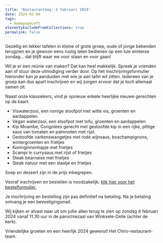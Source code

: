 ```yaml
---
title: 'Restaurantdag: 4 februari 2024'
date: 2024-02-04
tags:
  - HomepageLeft
eleventyExcludeFromCollections: true
permalink: false
---
```


Gezellig en lekker tafelen in kleine of grote groep, oude of jonge bekenden terugzien en je gewoon eens rustig laten bedienen op een luie winterse zondag… dat blijft waar we voor staan en voor gaan!

Wil je er een reünie van maken? Dat kan heel makkelijk. Spreek je vrienden aan of stuur deze uitnodiging verder door. Op het inschrijvingsformulier hieronder kan je aanduiden met wie je aan tafel wil zitten. Iedereen van je groep kan dus apart inschrijven en wij zorgen ervoor dat je toch allemaal samen zit.

Naast onze klassiekers, vind je opnieuw enkele heerlijke nieuwe gerechten op de kaart:

*   Viswaterzooi, een romige stoofpot met witte vis, groenten en aardappelen
*   Vegan waterzooi, een stoofpot met tofu, groenten en aardappelen
*   Kip Moambe, Congolees gerecht met gestoofde kip in een rijke, pittige saus van tomaten en palmnoten met rijst.
*   Gestoofde varkenswangetjes met rode wijnsaus, boschampignons, wintergroenten en frietjes
*   Koninginnenhapje met frietjes
*   Scampi in currysaus met rijst of frietjes
*   Steak béarnaise met frietjes
*   Steak natuur met een slaatje en frietjes

Soep en dessert zijn in de prijs inbegrepen.

Vooraf inschrijven en bestellen is noodzakelijk: [klik hier voor het bestelformulier.](https://shop.stamhoofd.be/en/restaurantdag-webshop/)

Je inschrijving en bestelling zijn pas definitief na betaling. Na je betaling ontvang je een bevestigingsmail.

Wij kijken er alvast naar uit om jullie allen terug te zien op zondag 4 februari 2024 vanaf 11.30 uur in de parochiezaal van Winksele-Delle (achter de kerk).

Vriendelijke groeten en een heerlijk 2024 gewenst! Het Chiro-restaurant-team.